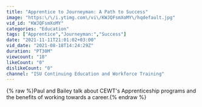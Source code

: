 ```yaml
---
title: "Apprentice to Journeyman: A Path to Success"
image: "https:\/\/i.ytimg.com\/vi\/KWJQFsmXoMY\/hqdefault.jpg"
vid_id: "KWJQFsmXoMY"
categories: "Education"
tags: ["Apprentice","Journeyman:","Success"]
date: "2021-11-11T21:01:02+03:00"
vid_date: "2021-08-18T14:24:29Z"
duration: "PT30M"
viewcount: "18"
likeCount: "0"
dislikeCount: "0"
channel: "ISU Continuing Education and Workforce Training"
---
```

{% raw %}Paul and Bailey talk about CEWT's Apprenticeship programs and the benefits of working towards a career.{% endraw %}
